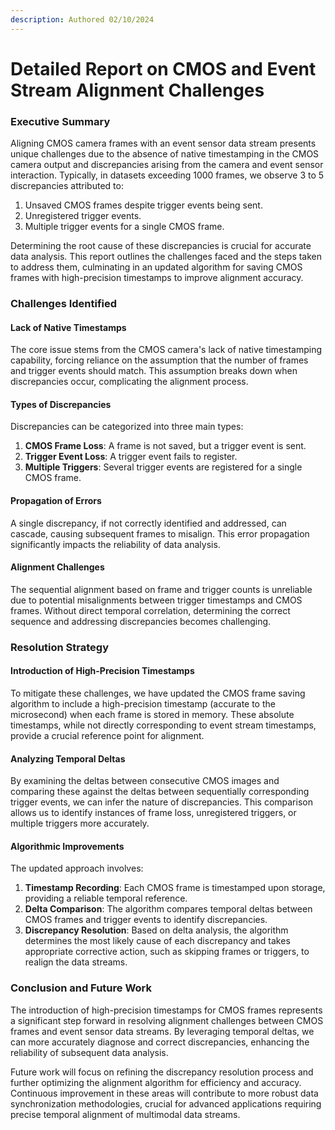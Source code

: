 ```yaml
---
description: Authored 02/10/2024
---
```


# Detailed Report on CMOS and Event Stream Alignment Challenges

### Executive Summary

Aligning CMOS camera frames with an event sensor data stream presents unique challenges due to the absence of native timestamping in the CMOS camera output and discrepancies arising from the camera and event sensor interaction. Typically, in datasets exceeding 1000 frames, we observe 3 to 5 discrepancies attributed to:

1. Unsaved CMOS frames despite trigger events being sent.
2. Unregistered trigger events.
3. Multiple trigger events for a single CMOS frame.

Determining the root cause of these discrepancies is crucial for accurate data analysis. This report outlines the challenges faced and the steps taken to address them, culminating in an updated algorithm for saving CMOS frames with high-precision timestamps to improve alignment accuracy.

### Challenges Identified

#### Lack of Native Timestamps

The core issue stems from the CMOS camera's lack of native timestamping capability, forcing reliance on the assumption that the number of frames and trigger events should match. This assumption breaks down when discrepancies occur, complicating the alignment process.

#### Types of Discrepancies

Discrepancies can be categorized into three main types:

1. **CMOS Frame Loss**: A frame is not saved, but a trigger event is sent.
2. **Trigger Event Loss**: A trigger event fails to register.
3. **Multiple Triggers**: Several trigger events are registered for a single CMOS frame.

#### Propagation of Errors

A single discrepancy, if not correctly identified and addressed, can cascade, causing subsequent frames to misalign. This error propagation significantly impacts the reliability of data analysis.

#### Alignment Challenges

The sequential alignment based on frame and trigger counts is unreliable due to potential misalignments between trigger timestamps and CMOS frames. Without direct temporal correlation, determining the correct sequence and addressing discrepancies becomes challenging.

### Resolution Strategy

#### Introduction of High-Precision Timestamps

To mitigate these challenges, we have updated the CMOS frame saving algorithm to include a high-precision timestamp (accurate to the microsecond) when each frame is stored in memory. These absolute timestamps, while not directly corresponding to event stream timestamps, provide a crucial reference point for alignment.

#### Analyzing Temporal Deltas

By examining the deltas between consecutive CMOS images and comparing these against the deltas between sequentially corresponding trigger events, we can infer the nature of discrepancies. This comparison allows us to identify instances of frame loss, unregistered triggers, or multiple triggers more accurately.

#### Algorithmic Improvements

The updated approach involves:

1. **Timestamp Recording**: Each CMOS frame is timestamped upon storage, providing a reliable temporal reference.
2. **Delta Comparison**: The algorithm compares temporal deltas between CMOS frames and trigger events to identify discrepancies.
3. **Discrepancy Resolution**: Based on delta analysis, the algorithm determines the most likely cause of each discrepancy and takes appropriate corrective action, such as skipping frames or triggers, to realign the data streams.

### Conclusion and Future Work

The introduction of high-precision timestamps for CMOS frames represents a significant step forward in resolving alignment challenges between CMOS frames and event sensor data streams. By leveraging temporal deltas, we can more accurately diagnose and correct discrepancies, enhancing the reliability of subsequent data analysis.

Future work will focus on refining the discrepancy resolution process and further optimizing the alignment algorithm for efficiency and accuracy. Continuous improvement in these areas will contribute to more robust data synchronization methodologies, crucial for advanced applications requiring precise temporal alignment of multimodal data streams.
